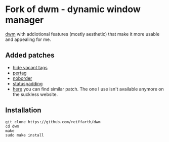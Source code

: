 # Fork of dwm - dynamic window manager

[dwm](https://dwm.suckless.org) with addiotional features (mostly aesthetic) that make it more usable and appealing for me.

## Added patches

- [hide vacant tags](http://dwm.suckless.org/patches/hide_vacant_tags)
- [pertag](http://dwm.suckless.org/patches/pertag)
- [noborder](http://dwm.suckless.org/patches/noborder)
- [statuspadding](http://dwm.suckless.org/patches/statuspadding)
- [here](http://dwm.suckless.org/patches/notitle) you can find similar patch. The one I use isn't available anymore on the suckless website.

## Installation

```
git clone https://github.com/reiffarth/dwm
cd dwm
make
sudo make install
```
